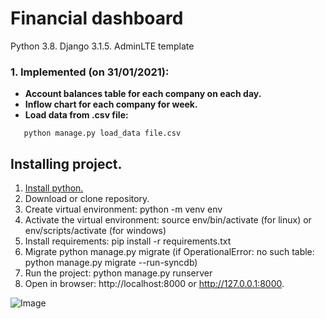 # Financial dashboard

Python 3.8.
Django 3.1.5.
AdminLTE template

### 1. Implemented (on 31/01/2021):
* **Account balances table for each company on each day.** 
* **Inflow chart for each company for week.**
* **Load data from .csv file:**
 ```shell script
    python manage.py load_data file.csv   
 ```

## Installing project.
1. [Install python.](https://www.python.org/downloads/)
2. Download or clone repository.
3. Create virtual environment: python -m venv env
4. Activate the virtual environment: source env/bin/activate (for linux) or env/scripts/activate (for windows)
5. Install requirements: pip install -r requirements.txt
7. Migrate python manage.py migrate (if OperationalError: no such table: python manage.py migrate --run-syncdb)
8. Run the project: python manage.py runserver
9. Open in browser: http://localhost:8000 or http://127.0.0.1:8000.

![Image](https://github.com/denisorionov/gpb_dashboard/tree/master/dashboard/static/ex1.JPG)